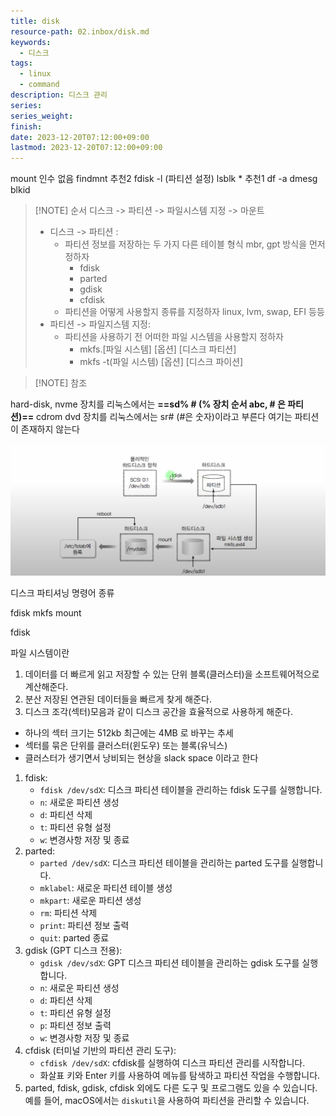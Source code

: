 ```yaml
---
title: disk
resource-path: 02.inbox/disk.md
keywords:
  - 디스크
tags:
  - linux
  - command
description: 디스크 관리
series:
series_weight:
finish:
date: 2023-12-20T07:12:00+09:00
lastmod: 2023-12-20T07:12:00+09:00
---
```

mount 인수 없음
findmnt 추천2
fdisk -l (파티션 설정)
lsblk * 추천1
df -a 
dmesg
blkid


> [!NOTE] 순서
> 디스크 -> 파티션 -> 파일시스템 지정 -> 마운트
> - 디스크 -> 파티션 : 
> 	- 파티션 정보를 저장하는 두 가지 다른 테이블 형식 mbr, gpt 방식을 먼저 정하자
> 		- fdisk
> 		- parted
> 		- gdisk
> 		- cfdisk
> 	- 파티션을 어떻게 사용할지 종류를 지정하자 linux, lvm, swap, EFI 등등
> - 파티션 -> 파일지스템 지정: 
> 	- 파티션을 사용하기 전 어떠한 파일 시스템을 사용할지 정하자
> 		- mkfs.\[파일 시스템] \[옵션] \[디스크 파티션]
> 		- mkfs -t(파일 시스템) \[옵션] \[디스크 파이션]
> 


> [!NOTE] 참조
> 
hard-disk, nvme 장치를 리눅스에서는 **==sd% # (% 장치 순서 abc, \# 은 파티션)==**
cdrom dvd 장치를 리눅스에서는 sr# (#은 숫자)이라고 부른다 여기는 파티션이 존재하지 않는다


![2023-06-25_123904](../08.media/20230625123904.png)

  

디스크 파티셔닝 명령어 종류

fdisk mkfs mount

fdisk

  
파일 시스템이란
1. 데이터를 더 빠르게 읽고 저장할 수 있는 단위 블록(클러스터)을 소프트웨어적으로 계산해준다.
2. 분산 저장된 연관된 데이터들을 빠르게 찾게 해준다.
3. 디스크 조각(섹터)모음과 같이 디스크 공간을 효율적으로 사용하게 해준다.
- 하나의 섹터 크기는 512kb 최근에는 4MB 로 바꾸는 추세
- 섹터를 묶은 단위를 클러스터(윈도우) 또는 블록(유닉스)
- 클러스터가 생기면서 낭비되는 현상을 slack space 이라고 한다




1. fdisk:
    - `fdisk /dev/sdX`: 디스크 파티션 테이블을 관리하는 fdisk 도구를 실행합니다.
    - `n`: 새로운 파티션 생성
    - `d`: 파티션 삭제
    - `t`: 파티션 유형 설정
    - `w`: 변경사항 저장 및 종료
2. parted:
    - `parted /dev/sdX`: 디스크 파티션 테이블을 관리하는 parted 도구를 실행합니다.
    - `mklabel`: 새로운 파티션 테이블 생성
    - `mkpart`: 새로운 파티션 생성
    - `rm`: 파티션 삭제
    - `print`: 파티션 정보 출력
    - `quit`: parted 종료
3. gdisk (GPT 디스크 전용):
    - `gdisk /dev/sdX`: GPT 디스크 파티션 테이블을 관리하는 gdisk 도구를 실행합니다.
    - `n`: 새로운 파티션 생성
    - `d`: 파티션 삭제
    - `t`: 파티션 유형 설정
    - `p`: 파티션 정보 출력
    - `w`: 변경사항 저장 및 종료
4. cfdisk (터미널 기반의 파티션 관리 도구):
    - `cfdisk /dev/sdX`: cfdisk를 실행하여 디스크 파티션 관리를 시작합니다.
    - 화살표 키와 Enter 키를 사용하여 메뉴를 탐색하고 파티션 작업을 수행합니다.
5. parted, fdisk, gdisk, cfdisk 외에도 다른 도구 및 프로그램도 있을 수 있습니다. 예를 들어, macOS에서는 `diskutil`을 사용하여 파티션을 관리할 수 있습니다.